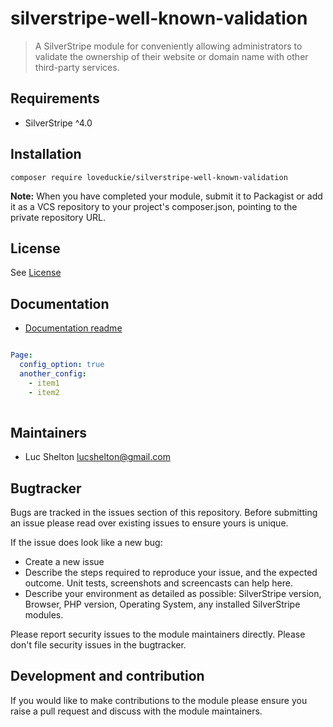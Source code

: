 # silverstripe-well-known-validation

> A SilverStripe module for conveniently allowing administrators to validate the ownership of their website or domain name with other third-party services.

## Requirements

* SilverStripe ^4.0

## Installation
```
composer require loveduckie/silverstripe-well-known-validation
```

**Note:** When you have completed your module, submit it to Packagist or add it as a VCS repository to your
project's composer.json, pointing to the private repository URL.

## License
See [License](license.md)

## Documentation
 * [Documentation readme](docs/en/readme.md)

```yaml

Page:
  config_option: true
  another_config:
    - item1
    - item2
  
```

## Maintainers
 * Luc Shelton <lucshelton@gmail.com>
 
## Bugtracker
Bugs are tracked in the issues section of this repository. Before submitting an issue please read over 
existing issues to ensure yours is unique. 
 
If the issue does look like a new bug:
 
 - Create a new issue
 - Describe the steps required to reproduce your issue, and the expected outcome. Unit tests, screenshots 
 and screencasts can help here.
 - Describe your environment as detailed as possible: SilverStripe version, Browser, PHP version, 
 Operating System, any installed SilverStripe modules.
 
Please report security issues to the module maintainers directly. Please don't file security issues in the bugtracker.
 
## Development and contribution
If you would like to make contributions to the module please ensure you raise a pull request and discuss with the module maintainers.
